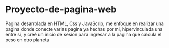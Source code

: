 # Proyecto-de-pagina-web
 Pagina desarrolada en HTML, Css y JavaScrip, me enfoque en realizar una pagina donde  conecte varias pagina ya hechas por mi,  hipervinculada una entre si, y creé un inicio de sesion para ingresar a la pagina que calcula el peso en otro planeta
